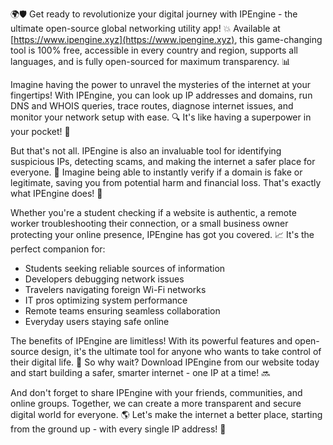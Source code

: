 🌍🛡️ Get ready to revolutionize your digital journey with IPEngine - the ultimate open-source global networking utility app! 💥 Available at [https://www.ipengine.xyz](https://www.ipengine.xyz), this game-changing tool is 100% free, accessible in every country and region, supports all languages, and is fully open-sourced for maximum transparency. 📊

Imagine having the power to unravel the mysteries of the internet at your fingertips! With IPEngine, you can look up IP addresses and domains, run DNS and WHOIS queries, trace routes, diagnose internet issues, and monitor your network setup with ease. 🔍 It's like having a superpower in your pocket! 📱

But that's not all. IPEngine is also an invaluable tool for identifying suspicious IPs, detecting scams, and making the internet a safer place for everyone. 🚨 Imagine being able to instantly verify if a domain is fake or legitimate, saving you from potential harm and financial loss. That's exactly what IPEngine does! 💸

Whether you're a student checking if a website is authentic, a remote worker troubleshooting their connection, or a small business owner protecting your online presence, IPEngine has got you covered. 📈 It's the perfect companion for:

* Students seeking reliable sources of information
* Developers debugging network issues
* Travelers navigating foreign Wi-Fi networks
* IT pros optimizing system performance
* Remote teams ensuring seamless collaboration
* Everyday users staying safe online

The benefits of IPEngine are limitless! With its powerful features and open-source design, it's the ultimate tool for anyone who wants to take control of their digital life. 🌟 So why wait? Download IPEngine from our website today and start building a safer, smarter internet - one IP at a time! 🔜

And don't forget to share IPEngine with your friends, communities, and online groups. Together, we can create a more transparent and secure digital world for everyone. 🌎 Let's make the internet a better place, starting from the ground up - with every single IP address! 💪